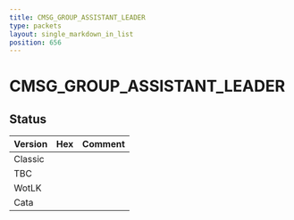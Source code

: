 ```yaml
---
title: CMSG_GROUP_ASSISTANT_LEADER
type: packets
layout: single_markdown_in_list
position: 656
---
```


# CMSG_GROUP_ASSISTANT_LEADER

## Status

Version | Hex | Comment
---------- | ---------- | ---------- 
Classic |  |  
TBC |  |  
WotLK |  |  
Cata |  |  
